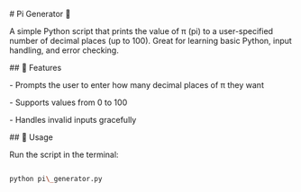 \# Pi Generator 🧮



A simple Python script that prints the value of π (pi) to a user-specified number of decimal places (up to 100). Great for learning basic Python, input handling, and error checking.



\## 📌 Features



\- Prompts the user to enter how many decimal places of π they want

\- Supports values from 0 to 100

\- Handles invalid inputs gracefully



\## 🚀 Usage



Run the script in the terminal:



```bash

python pi\_generator.py



